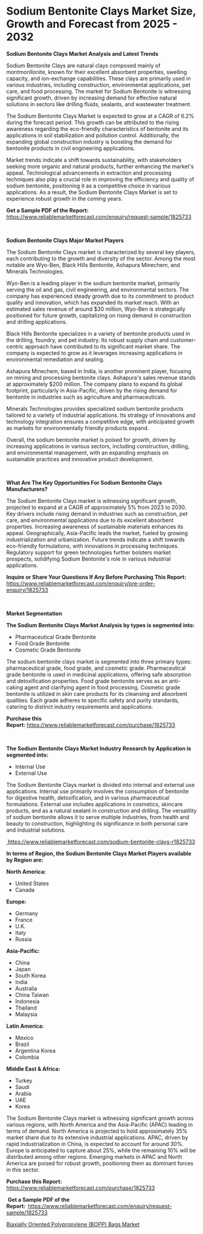 <p><h1>Sodium Bentonite Clays Market Size, Growth and Forecast from 2025 - 2032</h1></p><p><strong>Sodium Bentonite Clays Market Analysis and Latest Trends</strong></p>
<p><p>Sodium Bentonite Clays are natural clays composed mainly of montmorillonite, known for their excellent absorbent properties, swelling capacity, and ion-exchange capabilities. These clays are primarily used in various industries, including construction, environmental applications, pet care, and food processing. The market for Sodium Bentonite is witnessing significant growth, driven by increasing demand for effective natural solutions in sectors like drilling fluids, sealants, and wastewater treatment.</p><p>The Sodium Bentonite Clays Market is expected to grow at a CAGR of 6.2% during the forecast period. This growth can be attributed to the rising awareness regarding the eco-friendly characteristics of bentonite and its applications in soil stabilization and pollution control. Additionally, the expanding global construction industry is boosting the demand for bentonite products in civil engineering applications.</p><p>Market trends indicate a shift towards sustainability, with stakeholders seeking more organic and natural products, further enhancing the market's appeal. Technological advancements in extraction and processing techniques also play a crucial role in improving the efficiency and quality of sodium bentonite, positioning it as a competitive choice in various applications. As a result, the Sodium Bentonite Clays Market is set to experience robust growth in the coming years.</p></p>
<p><strong>Get a Sample PDF of the Report:&nbsp;</strong> <a href="https://www.reliablemarketforecast.com/enquiry/request-sample/1825733?utm_campaign=1130&utm_medium=2&utm_source=Github&utm_content=ia&utm_term=03022025&utm_id=sodium-bentonite-clays">https://www.reliablemarketforecast.com/enquiry/request-sample/1825733</a></p>
<p>&nbsp;</p>
<p><strong>Sodium Bentonite Clays Major Market Players</strong></p>
<p><p>The Sodium Bentonite Clays market is characterized by several key players, each contributing to the growth and diversity of the sector. Among the most notable are Wyo-Ben, Black Hills Bentonite, Ashapura Minechem, and Minerals Technologies.</p><p>Wyo-Ben is a leading player in the sodium bentonite market, primarily serving the oil and gas, civil engineering, and environmental sectors. The company has experienced steady growth due to its commitment to product quality and innovation, which has expanded its market reach. With an estimated sales revenue of around $30 million, Wyo-Ben is strategically positioned for future growth, capitalizing on rising demand in construction and drilling applications.</p><p>Black Hills Bentonite specializes in a variety of bentonite products used in the drilling, foundry, and pet industry. Its robust supply chain and customer-centric approach have contributed to its significant market share. The company is expected to grow as it leverages increasing applications in environmental remediation and sealing.</p><p>Ashapura Minechem, based in India, is another prominent player, focusing on mining and processing bentonite clays. Ashapura's sales revenue stands at approximately $200 million. The company plans to expand its global footprint, particularly in Asia-Pacific, driven by the rising demand for bentonite in industries such as agriculture and pharmaceuticals.</p><p>Minerals Technologies provides specialized sodium bentonite products tailored to a variety of industrial applications. Its strategy of innovations and technology integration ensures a competitive edge, with anticipated growth as markets for environmentally friendly products expand.</p><p>Overall, the sodium bentonite market is poised for growth, driven by increasing applications in various sectors, including construction, drilling, and environmental management, with an expanding emphasis on sustainable practices and innovative product development.</p></p>
<p>&nbsp;</p>
<p><strong>What Are The Key Opportunities For Sodium Bentonite Clays Manufacturers?</strong></p>
<p><p>The Sodium Bentonite Clays market is witnessing significant growth, projected to expand at a CAGR of approximately 5% from 2023 to 2030. Key drivers include rising demand in industries such as construction, pet care, and environmental applications due to its excellent absorbent properties. Increasing awareness of sustainable materials enhances its appeal. Geographically, Asia-Pacific leads the market, fueled by growing industrialization and urbanization. Future trends indicate a shift towards eco-friendly formulations, with innovations in processing techniques. Regulatory support for green technologies further bolsters market prospects, solidifying Sodium Bentonite's role in various industrial applications.</p></p>
<p><strong>Inquire or Share Your Questions If Any Before Purchasing This Report:</strong> <a href="https://www.reliablemarketforecast.com/enquiry/pre-order-enquiry/1825733?utm_campaign=1130&utm_medium=2&utm_source=Github&utm_content=ia&utm_term=03022025&utm_id=sodium-bentonite-clays">https://www.reliablemarketforecast.com/enquiry/pre-order-enquiry/1825733</a></p>
<p>&nbsp;</p>
<p><strong>Market Segmentation</strong></p>
<p><strong>The Sodium Bentonite Clays Market Analysis by types is segmented into:</strong></p>
<p><ul><li>Pharmaceutical Grade Bentonite</li><li>Food Grade Bentonite</li><li>Cosmetic Grade Bentonite</li></ul></p>
<p><p>The sodium bentonite clays market is segmented into three primary types: pharmaceutical grade, food grade, and cosmetic grade. Pharmaceutical grade bentonite is used in medicinal applications, offering safe absorption and detoxification properties. Food grade bentonite serves as an anti-caking agent and clarifying agent in food processing. Cosmetic grade bentonite is utilized in skin care products for its cleansing and absorbent qualities. Each grade adheres to specific safety and purity standards, catering to distinct industry requirements and applications.</p></p>
<p><strong>Purchase this Report:&nbsp;</strong><a href="https://www.reliablemarketforecast.com/purchase/1825733?utm_campaign=1130&utm_medium=2&utm_source=Github&utm_content=ia&utm_term=03022025&utm_id=sodium-bentonite-clays">https://www.reliablemarketforecast.com/purchase/1825733</a></p>
<p>&nbsp;</p>
<p><strong>The Sodium Bentonite Clays Market Industry Research by Application is segmented into:</strong></p>
<p><ul><li>Internal Use</li><li>External Use</li></ul></p>
<p><p>The Sodium Bentonite Clays market is divided into internal and external use applications. Internal use primarily involves the consumption of bentonite for digestive health, detoxification, and in various pharmaceutical formulations. External use includes applications in cosmetics, skincare products, and as a natural sealant in construction and drilling. The versatility of sodium bentonite allows it to serve multiple industries, from health and beauty to construction, highlighting its significance in both personal care and industrial solutions.</p></p>
<p><a href="https://www.reliablemarketforecast.com/sodium-bentonite-clays-r1825733?utm_campaign=1130&utm_medium=2&utm_source=Github&utm_content=ia&utm_term=03022025&utm_id=sodium-bentonite-clays">&nbsp;https://www.reliablemarketforecast.com/sodium-bentonite-clays-r1825733</a></p>
<p><strong>In terms of Region, the Sodium Bentonite Clays Market Players available by Region are:</strong></p>
<p>
    <p> <strong> North America: </strong>
        <ul>
            <li>United States</li>
            <li>Canada</li>
        </ul>
        </p> 
    <p> <strong> Europe: </strong>
        <ul>
            <li>Germany</li>
            <li>France</li>
            <li>U.K.</li>
            <li>Italy</li>
            <li>Russia</li>
        </ul>
        </p> 
    <p> <strong> Asia-Pacific: </strong>
        <ul>
            <li>China</li>
            <li>Japan</li>
            <li>South Korea</li>
            <li>India</li>
            <li>Australia</li>
            <li>China Taiwan</li>
            <li>Indonesia</li>
            <li>Thailand</li>
            <li>Malaysia</li>
        </ul>
        </p> 
    <p> <strong> Latin America: </strong>
        <ul>
            <li>Mexico</li>
            <li>Brazil</li>
            <li>Argentina Korea</li>
            <li>Colombia</li>
        </ul>
        </p> 
    <p> <strong> Middle East & Africa: </strong>
        <ul>
            <li>Turkey</li>
            <li>Saudi</li>
            <li>Arabia</li>
            <li>UAE</li>
            <li>Korea</li>
        </ul>
    </p>
    </p>
<p><p>The Sodium Bentonite Clays market is witnessing significant growth across various regions, with North America and the Asia-Pacific (APAC) leading in terms of demand. North America is projected to hold approximately 35% market share due to its extensive industrial applications. APAC, driven by rapid industrialization in China, is expected to account for around 30%. Europe is anticipated to capture about 25%, while the remaining 10% will be distributed among other regions. Emerging markets in APAC and North America are poised for robust growth, positioning them as dominant forces in this sector.</p></p>
<p><strong>Purchase this Report: </strong><a href="https://www.reliablemarketforecast.com/purchase/1825733?utm_campaign=1130&utm_medium=2&utm_source=Github&utm_content=ia&utm_term=03022025&utm_id=sodium-bentonite-clays">https://www.reliablemarketforecast.com/purchase/1825733</a></p>
<p>&nbsp;<strong>Get a Sample PDF of the Report:&nbsp;&nbsp;</strong><a href="https://www.reliablemarketforecast.com/enquiry/request-sample/1825733?utm_campaign=1130&utm_medium=2&utm_source=Github&utm_content=ia&utm_term=03022025&utm_id=sodium-bentonite-clays">https://www.reliablemarketforecast.com/enquiry/request-sample/1825733</a></p>
<p><strong></strong></p>
<p><p><a href="https://github.com/RickHolmes3/Market-Research-Report-List-7/blob/main/biaxially-oriented-polypropylene-bopp-bags-market.md?utm_campaign=1130&utm_medium=2&utm_source=Github&utm_content=ia&utm_term=03022025&utm_id=sodium-bentonite-clays">Biaxially Oriented Polypropylene (BOPP) Bags Market</a></p></p>